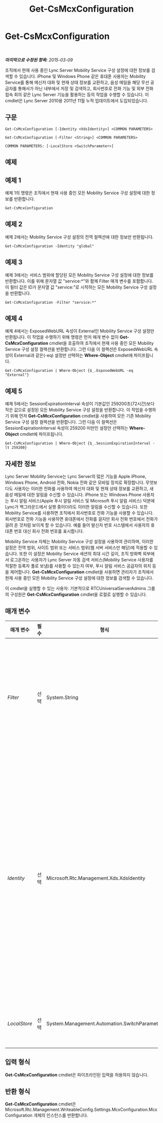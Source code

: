 ﻿---
title: Get-CsMcxConfiguration
TOCTitle: Get-CsMcxConfiguration
ms:assetid: a09c0d49-5377-4a22-89e6-2751030ccf20
ms:mtpsurl: https://technet.microsoft.com/ko-kr/library/Hh690031(v=OCS.15)
ms:contentKeyID: 49304563
ms.date: 08/24/2015
mtps_version: v=OCS.15
ms.translationtype: HT
---

# Get-CsMcxConfiguration

 

_**마지막으로 수정된 항목:** 2015-03-09_

조직에서 현재 사용 중인 Lync Server Mobility Service 구성 설정에 대한 정보를 검색할 수 있습니다. iPhone 및 Windows Phone 같은 휴대폰 사용자는 Mobility Service를 통해 메신저 대화 및 현재 상태 정보를 교환하고, 음성 메일을 해당 무선 공급자를 통해서가 아닌 내부에서 저장 및 검색하고, 회사번호로 전화 기능 및 외부 전화 접속 회의 같은 Lync Server 기능을 활용하는 등의 작업을 수행할 수 있습니다. 이 cmdlet은 Lync Server 2010용 2011년 11월 누적 업데이트에서 도입되었습니다.

## 구문

    Get-CsMcxConfiguration [-Identity <XdsIdentity>] <COMMON PARAMETERS>

    Get-CsMcxConfiguration [-Filter <String>] <COMMON PARAMETERS>

    COMMON PARAMETERS: [-LocalStore <SwitchParameter>]

## 예제

## 예제 1

예제 1의 명령은 조직에서 현재 사용 중인 모든 Mobility Service 구성 설정에 대한 정보를 반환합니다.

    Get-CsMcxConfiguration

## 예제 2

예제 2에서는 Mobility Service 구성 설정의 전역 컬렉션에 대한 정보만 반환됩니다.

    Get-CsMcxConfiguration -Identity "global"

## 예제 3

예제 3에서는 서비스 범위에 할당된 모든 Mobility Service 구성 설정에 대한 정보를 반환합니다. 이를 위해 문자열 값 "service:\*"와 함께 Filter 매개 변수를 포함합니다. 이 필터 값은 ID가 문자열 값 "service:"로 시작하는 모든 Mobility Service 구성 설정을 반환합니다.

    Get-CsMcxConfiguration -Filter "service:*"

## 예제 4

예제 4에서는 ExposedWebURL 속성이 External인 Mobility Service 구성 설정만 반환됩니다. 이 작업을 수행하기 위해 명령은 먼저 매개 변수 없이 **Get-CsMcxConfiguration** cmdlet을 호출하여 조직에서 현재 사용 중인 모든 Mobility Service 구성 설정 컬렉션을 반환합니다. 그런 다음 이 컬렉션은 ExposedWebURL 속성이 External과 같은(-eq) 설정만 선택하는 **Where-Object** cmdlet에 파이프됩니다.

    Get-CsMcxConfiguration | Where-Object {$_.ExposedWebURL -eq "External"}

## 예제 5

예제 5에서는 SessionExpirationInterval 속성이 기본값인 259200초(72시간)보다 작은 값으로 설정된 모든 Mobility Service 구성 설정을 반환합니다. 이 작업을 수행하기 위해 먼저 **Get-CsMcxConfiguration** cmdlet을 사용하여 모든 기존 Mobility Service 구성 설정 컬렉션을 반환합니다. 그런 다음 이 컬렉션은 SessionExpirationInterval 속성이 259200 미만인 설정만 선택하는 **Where-Object** cmdlet에 파이프됩니다.

    Get-CsMcxConfiguration | Where-Object {$_.SessionExpirationInterval -lt 259200}

## 자세한 정보

Lync Server Mobility Service는 Lync Server의 많은 기능을 Apple iPhone, Windows Phone, Android 전화, Nokia 전화 같은 모바일 장치로 확장합니다. 무엇보다도 사용자는 이러한 전화를 사용하여 메신저 대화 및 현재 상태 정보를 교환하고, 새 음성 메일에 대한 알림을 수신할 수 있습니다. iPhone 또는 Windows Phone 사용자는 푸시 알림 서비스(Apple 푸시 알림 서비스 및 Microsoft 푸시 알림 서비스) 덕분에 Lync가 백그라운드에서 실행 중이더라도 이러한 알림을 수신할 수 있습니다. 또한 Mobility Service를 사용하면 조직에서 회사번호로 전화 기능을 사용할 수 있습니다. 회사번호로 전화 기능을 사용하면 휴대폰에서 전화를 걸지만 회사 전화 번호에서 전화가 걸려 온 것처럼 보이게 할 수 있습니다. 예를 들어 발신자 번호 시스템에서 사용자의 휴대폰 번호 대신 회사 전화 번호를 표시합니다.

Mobility Service 자체는 Mobility Service 구성 설정을 사용하여 관리하며, 이러한 설정은 전역 범위, 사이트 범위 또는 서비스 범위(웹 서버 서비스만 해당)에 적용할 수 있습니다. 또한 이 설정은 Mobility Service 세션의 최대 시간 길이, 조직 방화벽 외부에서 로그온하는 사용자가 Lync Server 자동 검색 서비스(Mobility Service 사용자를 적절한 등록자 풀로 보냄)를 사용할 수 있는지 여부, 푸시 알림 서비스 공급자의 위치 등을 제어합니다. **Get-CsMcxConfiguration** cmdlet을 사용하면 관리자가 조직에서 현재 사용 중인 모든 Mobility Service 구성 설정에 대한 정보를 검색할 수 있습니다.

이 cmdlet을 실행할 수 있는 사용자: 기본적으로 RTCUniversalServerAdmins 그룹의 구성원은 **Get-CsMcxConfiguration** cmdlet을 로컬로 실행할 수 있습니다.

## 매개 변수


<table>
<colgroup>
<col style="width: 25%" />
<col style="width: 25%" />
<col style="width: 25%" />
<col style="width: 25%" />
</colgroup>
<thead>
<tr class="header">
<th>매개 변수</th>
<th>필수</th>
<th>형식</th>
<th>설명</th>
</tr>
</thead>
<tbody>
<tr class="odd">
<td><p><em>Filter</em></p></td>
<td><p>선택</p></td>
<td><p>System.String</p></td>
<td><p>Mobility Service 구성 설정 컬렉션을 반환하기 위해 와일드카드 문자를 사용할 수 있습니다. 예를 들어 사이트 범위에서 구성된 모든 설정 컬렉션을 반환하려면 다음 구문을 사용합니다.</p>
<p>-Filter site:*</p>
<p>서비스 범위에서 구성된 모든 설정 컬렉션을 반환하려면 다음 구문을 사용합니다.</p>
<p>-Filter service:*</p></td>
</tr>
<tr class="even">
<td><p><em>Identity</em></p></td>
<td><p>선택</p></td>
<td><p>Microsoft.Rtc.Management.Xds.XdsIdentity</p></td>
<td><p>반환할 Mobility Service 구성 설정 컬렉션의 고유 식별자를 나타냅니다. 전역 설정을 참조하려면 다음 구문을 사용합니다.</p>
<p>-Identity global</p>
<p>사이트 범위에서 구성된 컬렉션을 참조하려면 다음과 같은 구문을 사용합니다.</p>
<p>-Identity site:Redmond</p>
<p>서비스 범위에서 구성된 컬렉션을 참조하려면 다음과 같은 구문을 사용합니다.</p>
<p>-Identity service:WebServer:atl-cs-001.litwareinc.com</p>
<p>ID를 지정할 때는 와일드카드를 사용할 수 없습니다. 와일드카드를 사용해야 하는 경우 대신 Filter 매개 변수를 사용합니다.</p>
<p>이 매개 변수를 지정하지 않으면 <strong>Get-CsMcxConfiguration</strong> cmdlet이 조직에서 사용 중인 모든 Mobility Service 구성 설정 컬렉션을 반환합니다.</p></td>
</tr>
<tr class="odd">
<td><p><em>LocalStore</em></p></td>
<td><p>선택</p></td>
<td><p>System.Management.Automation.SwitchParameter</p></td>
<td><p>중앙 관리 저장소 자체가 아니라 중앙 관리 저장소의 로컬 복제본에서 Mobility Service 구성 데이터를 검색합니다.</p></td>
</tr>
</tbody>
</table>


## 입력 형식

**Get-CsMcxConfiguration** cmdlet은 파이프라인된 입력을 허용하지 않습니다.

## 반환 형식

**Get-CsMcxConfiguration** cmdlet은 Microsoft.Rtc.Management.WriteableConfig.Settings.McxConfiguration.McxConfiguration 개체의 인스턴스를 반환합니다.

